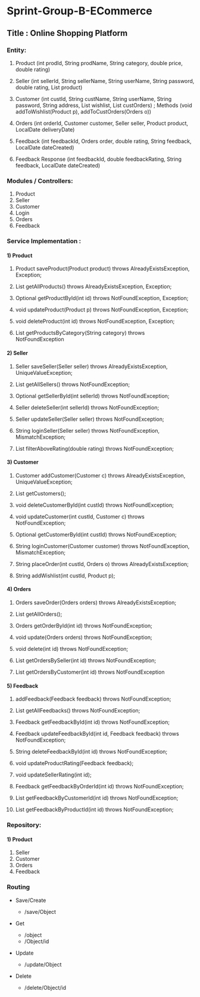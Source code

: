 # Sprint-Group-B-ECommerce

## Title : Online Shopping Platform

### Entity:

1) Product (int prodId, String prodName, String category, double price, double rating)

1) Seller (int sellerId, String sellerName, String userName, String password, double rating, List<Product> product)

1) Customer (int custId, String custName, String userName, String password, String address, List<Product> wishlist, List<Orders> custOrders) ; Methods (void addToWishlist(Product p), addToCustOrders(Orders o))

1) Orders (int orderId, Customer customer, Seller seller, Product product, LocalDate deliveryDate)

1) Feedback (int feedbackId, Orders order, double rating, String feedback, LocalDate dateCreated)

1) Feedback Response (int feedbackId, double feedbackRating, String feedback, LocalDate dateCreated)


### Modules / Controllers:

1) Product
1) Seller
1) Customer
1) Login
1) Orders
1) Feedback

### Service Implementation :

#### 1) Product
1. Product saveProduct(Product product) throws AlreadyExistsException, Exception;

2. List<Product> getAllProducts() throws AlreadyExistsException, Exception;

3. Optional<Product> getProductById(int id) throws NotFoundException, Exception;

4. void updateProduct(Product p) throws NotFoundException, Exception;

5. void deleteProduct(int id) throws NotFoundException, Exception;

6. List<Product> getProductsByCategory(String category) throws NotFoundException

#### 2) Seller
1. Seller saveSeller(Seller seller) throws AlreadyExistsException, UniqueValueException;

2. List<Seller> getAllSellers() throws NotFoundException;

3. Optional<Seller> getSellerById(int sellerId) throws NotFoundException;

4. Seller deleteSeller(int sellerId) throws NotFoundException;

5. Seller updateSeller(Seller seller) throws NotFoundException;

6. String loginSeller(Seller seller) throws NotFoundException, MismatchException;

7. List<Seller> filterAboveRating(double rating) throws NotFoundException;

#### 3) Customer

1. Customer addCustomer(Customer c) throws AlreadyExistsException, UniqueValueException;

2. List<Customer> getCustomers();

3. void deleteCustomerById(int custId) throws NotFoundException;

4. void updateCustomer(int custId, Customer c) throws NotFoundException;

5. Optional<Customer> getCustomerById(int custId) throws NotFoundException;

6. String loginCustomer(Customer customer) throws NotFoundException, MismatchException;

7. String placeOrder(int custId, Orders o) throws AlreadyExistsException;

8. String addWishlist(int custId, Product p);

#### 4) Orders 

1. Orders saveOrder(Orders orders) throws AlreadyExistsException;

2. List<Orders> getAllOrders();

3. Orders getOrderById(int id) throws NotFoundException;

4. void update(Orders orders) throws NotFoundException;

5. void delete(int id) throws NotFoundException;

6. List<Orders> getOrdersBySeller(int id) throws NotFoundException;

7. List<Orders> getOrdersByCustomer(int id) throws NotFoundException

#### 5) Feedback 

1. addFeedback(Feedback feedback) throws NotFoundException;

2. List<Feedback> getAllFeedbacks() throws NotFoundException;

3. Feedback getFeedbackById(int id) throws NotFoundException;

4. Feedback updateFeedbackById(int id, Feedback feedback) throws NotFoundException;

5. String deleteFeedbackById(int id) throws NotFoundException;

6. void updateProductRating(Feedback feedback);

7. void updateSellerRating(int id);

8. Feedback getFeedbackByOrderId(int id) throws NotFoundException;

9. List<FeedbackResponse> getFeedbackByCustomerId(int id) throws NotFoundException;

10. List<FeedbackResponse> getFeedbackByProductId(int id) throws NotFoundException;


### Repository:

#### 1) Product
1) Seller
2) Customer
3) Orders
4) Feedback


### Routing 

- Save/Create
  - /save/Object

- Get
  - /object
  - /Object/id

- Update
  - /update/Object

- Delete
  - /delete/Object/id


